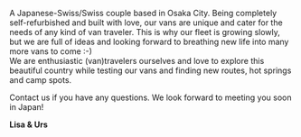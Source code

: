 A Japanese-Swiss/Swiss couple based in Osaka City.  Being completely self-refurbished and built with love, our vans are unique and cater for the needs of any kind of van traveler.
This is why our fleet is growing slowly, but we are full of ideas and looking forward to breathing new life into many more vans to come :-)  
We are enthusiastic (van)travelers ourselves and love to explore this beautiful country while testing our vans and finding new routes, hot springs and camp spots.

Contact us if you have any questions. We look forward to meeting you soon in Japan!

**Lisa & Urs**